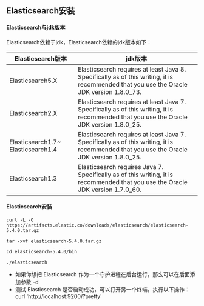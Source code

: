## Elasticsearch安装

#### Elasticsearch与jdk版本

Elasticsearch依赖于jdk，Elasticsearch依赖的jdk版本如下：

Elasticsearch版本  | jdk版本
------------- | -------------
Elasticsearch5.X  | Elasticsearch requires at least Java 8. Specifically as of this writing, it is recommended that you use the Oracle JDK version 1.8.0_73. 
Elasticsearch2.X  | Elasticsearch requires at least Java 7. Specifically as of this writing, it is recommended that you use the Oracle JDK version 1.8.0_25. 
Elasticsearch1.7~ Elasticsearch1.4 | Elasticsearch requires at least Java 7. Specifically as of this writing, it is recommended that you use the Oracle JDK version 1.8.0_25. 
Elasticsearch1.3 | Elasticsearch requires Java 7. Specifically as of this writing, it is recommended that you use the Oracle JDK version 1.7.0_60. 


#### Elasticsearch安装

```
curl -L -O https://artifacts.elastic.co/downloads/elasticsearch/elasticsearch-5.4.0.tar.gz

tar -xvf elasticsearch-5.4.0.tar.gz

cd elasticsearch-5.4.0/bin

./elasticsearch
```

- 如果你想把 Elasticsearch 作为一个守护进程在后台运行，那么可以在后面添加参数 -d 
- 测试 Elasticsearch 是否启动成功，可以打开另一个终端，执行以下操作：curl 'http://localhost:9200/?pretty'



